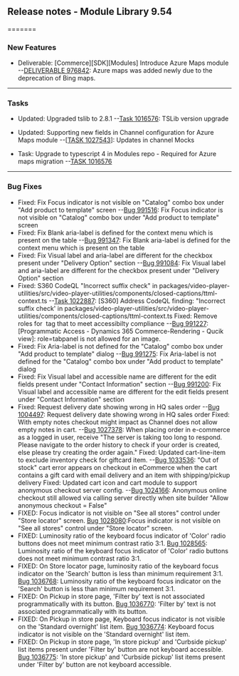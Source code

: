 
## Release notes - Module Library 9.54
=======

### New Features

-   Deliverable: [Commerce][SDK][Modules] Introduce Azure Maps module
    --[DELIVERABLE 976842](https://msdyneng.visualstudio.com/FinOps/_workitems/edit/976842): Azure maps was added newly due to the deprecation of Bing maps.

---

### Tasks

-   Updated: Upgraded tslib to 2.8.1
    --[Task 1016576](https://msdyneng.visualstudio.com/FinOps/_workitems/edit/1016576): TSLib version upgrade

-   Updated: Supporting new fields in Channel configuration for Azure Maps module
    --[[TASK 1027543](https://msdyneng.visualstudio.com/FinOps/_workitems/edit/1027543)]: Updates in channel Mocks

-   Task: Upgrade to typescript 4 in Modules repo - Required for Azure maps migration
    --[TASK 1016576](https://msdyneng.visualstudio.com/FinOps/_workitems/edit/1016576)

---

### Bug Fixes

-   Fixed: Fix Focus indicator is not visible on "Catalog" combo box under "Add product to template" screen
    --[Bug 991516](https://msdyneng.visualstudio.com/FinOps/_workitems/edit/991516/?view=edit): Fix Focus indicator is not visible on "Catalog" combo box under "Add product to template" screen
-   Fixed: Fix Blank aria-label is defined for the context menu which is present on the table
    --[Bug 991347](https://msdyneng.visualstudio.com/FinOps/_workitems/edit/991347/?view=edit): Fix Blank aria-label is defined for the context menu which is present on the table
-   Fixed: Fix Visual label and aria-label are different for the checkbox present under "Delivery Option" section
    --[Bug 991084](https://msdyneng.visualstudio.com/FinOps/_workitems/edit/991084/?view=edit): Fix Visual label and aria-label are different for the checkbox present under "Delivery Option" section
-   Fixed: S360 CodeQL "Incorrect suffix check" in packages/video-player-utilities/src/video-player-utilities/components/closed-captions/ttml-context.ts
    --[Task 1022887](https://msdyneng.visualstudio.com/FinOps/_workitems/edit/1022887): [S360] Address CodeQL finding: "Incorrect suffix check' in packages/video-player-utilities/src/video-player-utilities/components/closed-captions/ttml-context.ts
    Fixed: Remove roles for <img> tag that to meet accessibilty compliance
    --[Bug 991227](https://msdyneng.visualstudio.com/FinOps/_workitems/edit/991227): [Programmatic Access - Dynamics 365 Commerce-Rendering - Qucik view]: role=tabpanel is not allowed for an image.
-   Fixed: Fix Aria-label is not defined for the "Catalog" combo box under "Add product to template" dialog
    --[Bug 991275](https://msdyneng.visualstudio.com/FinOps/_workitems/edit/991275/?view=edit): Fix Aria-label is not defined for the "Catalog" combo box under "Add product to template" dialog
-   Fixed: Fix Visual label and accessible name are different for the edit fields present under "Contact Information" section
    --[Bug 991200](https://msdyneng.visualstudio.com/FinOps/_workitems/edit/991200/?view=edit): Fix Visual label and accessible name are different for the edit fields present under "Contact Information" section
-   Fixed: Request delivery date showing wrong in HQ sales order
    --[Bug 1004497](https://msdyneng.visualstudio.com/FinOps/_workitems/edit/1004497): Request delivery date showing wrong in HQ sales order
    Fixed: With empty notes checkout might impact as Channel does not allow empty notes in cart.
    --[Bug 1027378](https://msdyneng.visualstudio.com/FinOps/_workitems/edit/1027378): When placing order in e-commerce as a logged in user, receive "The server is taking too long to respond. Please navigate to the order history to check if your order is created, else please try creating the order again."
    Fixed: Updated cart-line-item to exclude inventory check for giftcard item.
    --[Bug 1033536](https://msdyneng.visualstudio.com/FinOps/_workitems/edit/1033536): "Out of stock" cart error appears on checkout in eCommerce when the cart contains a gift card with email delivery and an item with shipping/pickup delivery
    Fixed: Updated cart icon and cart module to support anonymous checkout server config.
    --[Bug 1024166](https://msdyneng.visualstudio.com/FinOps/_workitems/edit/1024166): Anonymous online checkout still allowed via calling server directly when site builder "Allow anonymous checkout = False"
-   FIXED: Focus indicator is not visible on "See all stores" control under "Store locator" screen.
    [Bug 1028080](https://msdyneng.visualstudio.com/FinOps/_workitems/edit/1028080/):Focus indicator is not visible on "See all stores" control under "Store locator" screen.
-   FIXED: Luminosity ratio of the keyboard focus indicator of 'Color' radio buttons does not meet minimum contrast ratio 3:1.
    [Bug 1028565](https://msdyneng.visualstudio.com/FinOps/_workitems/edit/1028565/): Luminosity ratio of the keyboard focus indicator of 'Color' radio buttons does not meet minimum contrast ratio 3:1.
-   FIXED: On Store locator page, luminosity ratio of the keyboard focus indicator on the 'Search' button is less than minimum requirement 3:1.
    [Bug 1036768](https://msdyneng.visualstudio.com/FinOps/_workitems/edit/1036768/): Luminosity ratio of the keyboard focus indicator on the 'Search' button is less than minimum requirement 3:1.
-   FIXED:  On Pickup in store page, 'Filter by' text is not associated programmatically with its button.
    [Bug 1036770](https://msdyneng.visualstudio.com/FinOps/_workitems/edit/1036770/):  'Filter by' text is not associated programmatically with its button.
-   FIXED: On Pickup in store page, Keyboard focus indicator is not visible on the 'Standard overnight' list item.
    [Bug 1036774](https://msdyneng.visualstudio.com/FinOps/_workitems/edit/XXXXX/):  Keyboard focus indicator is not visible on the 'Standard overnight' list item.
-   FIXED:  On Pickup in store page, 'In store pickup' and 'Curbside pickup' list items present under 'Filter by' button are not keyboard accessible.
    [Bug 1036775](https://msdyneng.visualstudio.com/FinOps/_workitems/edit/1036775/):  'In store pickup' and 'Curbside pickup' list items present under 'Filter by' button are not keyboard accessible.
